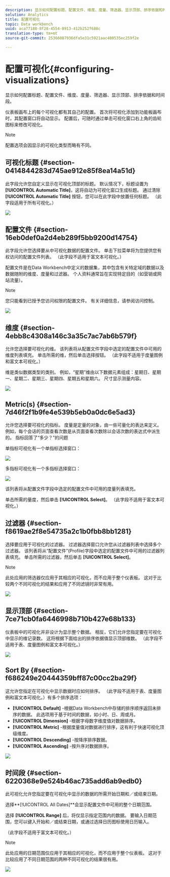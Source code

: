```yaml
---
description: 显示如何配置标题、配置文件、维度、度量、筛选器、显示顶部、排序依据和时间段。
solution: Analytics
title: 配置可视化
topic: Data workbench
uuid: aca77188-8f28-4554-8913-412b252f688c
translation-type: tm+mt
source-git-commit: 25366087936dfa5e31c5921aac400535ec259f2e

---
```



# 配置可视化{#configuring-visualizations}

显示如何配置标题、配置文件、维度、度量、筛选器、显示顶部、排序依据和时间段。

仪表板画布上的每个可视化都有其自己的配置。 首次将可视化添加到功能板画布时，其配置窗口将自动显示。 配置后，可随时通过单击可视化窗口右上角的齿轮图标来修改可视化。

>[!NOTE]
>
>配置选项会因显示的可视化类型而略有不同。

## 可视化标题 {#section-0414844283d745ae912e85f8ea14a51d}

此字段允许您自定义显示在可视化顶部的标题。 默认情况下，标题设置为 **[!UICONTROL Automatic Title]**，这将自动为可视化窗口生成标题。 通过清除 **[!UICONTROL Automatic Title]** 按钮，您可以在此字段中放置任何标题。 （此字段适用于所有可视化。）

![](assets/title.png)

## 配置文件 {#section-16eb0def0a2d4eb289f5bb9200d14754}

此字段允许您选择要从中可视化数据的配置文件。 单击下拉菜单将为您提供您有权访问的配置文件列表。 （此字段不适用于富文本可视化。）

配置文件是在Data Workbench中定义的数据集，其中包含有关特定域的数据以及数据随附的维度、度量和过滤器。 个人资料通常旨在实现特定目的（如营销或网站流量）。

>[!NOTE]
>
>您只能看到已授予您访问权限的配置文件。 有关详细信息，请参阅访问控制。

![](assets/profile.png)

## 维度 {#section-4ebb8c4308a146c3a35c7ac7ab6b579f}

允许您选择要可视化的维。 该列表将从配置文件字段中选定的配置文件中可用的维度列表填充。 单击所需的维，然后单击选择按钮。 （此字段不适用于度量图例和富文本可视化。）

维是类似数据类型的类别。 例如，“星期”维由以下数据元素组成：星期日、星期一、星期二、星期三、星期四、星期五和星期六。 尺寸显示测量内容。

![](assets/dimension.png)

## Metric(s) {#section-7d46f2f1b9fe4e539b5eb0a0dc6e5ad3}

允许您选择要可视化的指标。 度量是定量的对象，由一些可量化的表达来定义。 例如，每个会话的页面查看次数是从页面查看次数除以会话次数的表达式中派生的。 指标回答了“多少？”的问题

单指标可视化有一个单指标选择窗口：

![](assets/metrics2.png)

多指标可视化有一个多指标选择窗口：

![](assets/metrics.png)

该列表将从配置文件字段中选定的配置文件中可用的度量列表填充。

单击所需的量度，然后单击 **[!UICONTROL Select]**。 （此字段不适用于富文本可视化。）

## 过滤器 {#section-f8619ae2f8e54735a2c1b0fbb8bb1281}

选择要应用于可视化的过滤器。 过滤器选择窗口允许您从过滤器列表中选择多个过滤器。 该列表将从“配置文件”(Profile)字段中选定的配置文件中可用的过滤器列表填充。 单击所需的过滤器，然后单击 **[!UICONTROL Select]**。

>[!NOTE]
>
>此处应用的筛选器仅应用于其相应的可视化，而不应用于整个仪表板。 这对于比较两个不同可视化的结果和应用了不同滤镜时非常有用。

![](assets/filter.png)

## 显示顶部 {#section-7ce71cb0fa6446998b710b427e68b133}

仪表板中的可视化并非设计为显示整个数据。 相反，它们允许您指定要在可视化中显示的维记录数。 这将根据下面给出的排序依据值显示顶部维数。 （此字段不适用于表、度量图例和富文本可视化。）

![](assets/display_top.png)

## Sort By {#section-f686249e20444359bff87c00cc2ba29f}

这允许您指定在可视化中显示数据时应如何排序。 （此字段不适用于表、度量图例和富文本可视化。）有多个排序选项：

* **[!UICONTROL Default]** -根据Data Workbench中存储的排序顺序返回未排序的数据。 此选项用于基于时间的数据，如小时、日、周或月。
* **[!UICONTROL Dimension]** -根据字母数字维度值对数据排序。
* **[!UICONTROL Metric]** -根据度量值对数据进行排序，这有利于快速可视化顶级维度。
* **[!UICONTROL Descending]** -按降序排序数据。
* **[!UICONTROL Ascending]** -按升序对数据排序。

![](assets/sort_by.png)

## 时间段 {#section-6220368e9e524b46ac735add6ab9edb0}

此可视化允许您指定要在可视化中显示的数据的所需开始日期和／或结束日期。

选择**[!UICONTROL All Dates]**会显示配置文件中可用的整个日期范围。

选择 **[!UICONTROL Range]** 后，将仅显示指定范围内的数据。 要输入日期范围，您可以键入开始和／或结束日期，或通过选择日历图标使用日历输入。

（此字段不适用于富文本可视化。）

>[!NOTE]
>
>此处应用的日期范围仅应用于其相应的可视化，而不应用于整个仪表板。 这对于比较应用了不同日期范围的两种不同可视化的结果很有用。

![](assets/time_period.png)

